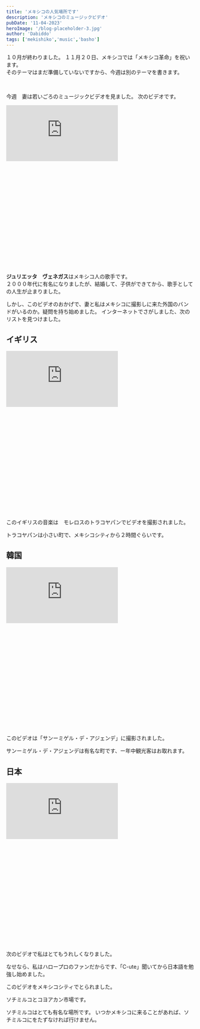 ```yaml
---
title: 'メキシコの人気場所です'
description: 'メキシコのミュージックビデオ'
pubDate: '11-04-2023'
heroImage: '/blog-placeholder-3.jpg'
author: 'Dabiddo'
tags: ['mekishiko','music','basho']
---
```



１０月が終わりました。
１１月２０日、メキシコでは「メキシコ革命」を祝います。<br>
そのテーマはまだ準備していないですから、今週は別のテーマを書きます。

<br>

今週　妻は若いごろのミュージックビデオを見ました。
次のビデオです。


<div class="m-5 place-items-center max-w-l">
<div 
    	class="relative h-0 overflow-hidden max-w-full w-full" 
		style="padding-bottom: 56.25%"
 	>
		<iframe
       		src="https://www.youtube.com/embed/CuTx1QwLPjM?si=C4gkXY-HudHDUDpF"
            frameborder="0"
            allowfullscreen
            class="absolute top-0 left-0 w-full h-full"
        ></iframe>
	</div>
</div>

**ジュリエッタ　ヴェネガス**はメキシコ人の歌手です。<br>
２０００年代に有名になりましたが、結婚して、子供ができてから、歌手としての人生が止まりました。

しかし、このビデオのおかげで、妻と私はメキシコに撮影しに来た外国のバンドがいるのか。疑問を持ち始めました。
インターネットでさがしました、次のリストを見つけました。

## イギリス

<div class="m-5 place-items-center max-w-l">
<div 
    	class="relative h-0 overflow-hidden max-w-full w-full" 
		style="padding-bottom: 56.25%"
 	>
		<iframe
       		src="https://www.youtube.com/embed/ff0oWESdmH0?si=Ep5jdwKOJcGydEm2"
            frameborder="0"
            allowfullscreen
            class="absolute top-0 left-0 w-full h-full"
        ></iframe>
	</div>
</div>



このイギリスの音楽は　モレロスのトラコヤパンでビデオを撮影されました。

トラコヤパンは小さい町で、メキシコシティから２時間ぐらいです。

## 韓国

<div class="m-5 place-items-center max-w-l">
<div 
    	class="relative h-0 overflow-hidden max-w-full w-full" 
		style="padding-bottom: 56.25%"
 	>
		<iframe
       		src="https://www.youtube.com/embed/vbZbnpbVc0w?si=MEar1RneJIwgiYe"
            frameborder="0"
            allowfullscreen
            class="absolute top-0 left-0 w-full h-full"
        ></iframe>
	</div>
</div>



このビデオは「サンーミゲル・デ・アジェンデ」に撮影されました。

サンーミゲル・デ・アジェンデは有名な町です、ー年中観光客はお取れます。　

## 日本

<div class="m-5 place-items-center max-w-l">
<div 
    	class="relative h-0 overflow-hidden max-w-full w-full" 
		style="padding-bottom: 56.25%"
 	>
		<iframe
       		src="https://www.youtube.com/embed/0SMjNmSwFic?si=QmtGkxdMpkNYD2dE"
            frameborder="0"
            allowfullscreen
            class="absolute top-0 left-0 w-full h-full"
        ></iframe>
	</div>
</div>



次のビデオで私はとてもうれしくなりました。

なせなら、私はハロープロのファンだからです、「C-ute」聞いてから日本語を勉強し始めました。


このビデオをメキシコシティでとられました。

ソチミルコとコヨアカン市場です。
</p>
<p>
ソチミルコはとても有名な場所です。
いつかメキシコに来ることがあれば、ソチミルコにをたずなければ行けません。
</p>


<style>
    #content {
        font-size:20px;
    }
    #content>h1 {
        font-size:40px;
        font-weight:bold;
    }
    #content>h2 {
        font-size:35px;
        font-weight:bold;
    }
    #content>h2 {
        font-size:30px;
        font-weight:bold;
    }
    #content>h3 {
        font-size:25px;
        font-weight:bold;
    }
    #content>h3 {
        font-size:20px;
        font-weight:bold;
    }
</style>